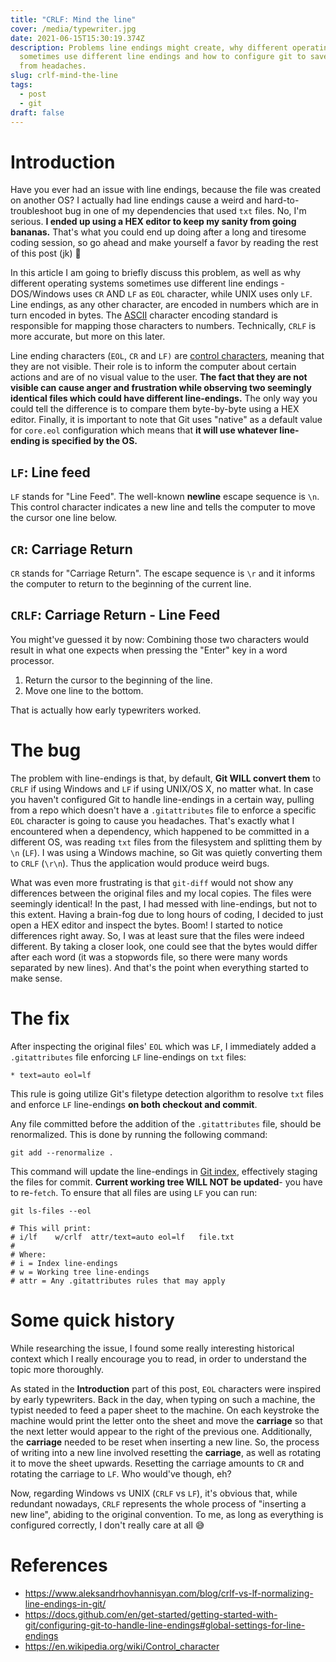 ```yaml
---
title: "CRLF: Mind the line"
cover: /media/typewriter.jpg
date: 2021-06-15T15:30:19.374Z
description: Problems line endings might create, why different operating systems
  sometimes use different line endings and how to configure git to save yourself
  from headaches.
slug: crlf-mind-the-line
tags:
  - post
  - git
draft: false
---
```

# Introduction

Have you ever had an issue with line endings, because the file was created on another OS? I actually had line endings cause a weird and hard-to-troubleshoot bug in one of my dependencies that used `txt` files. No, I'm serious. **I ended up using a HEX editor to keep my sanity from going bananas.** That's what you could end up doing after a long and tiresome coding session, so go ahead and make yourself a favor by reading the rest of this post (jk) 🤣

In this article I am going to briefly discuss this problem, as well as why different operating systems sometimes use different line endings - DOS/Windows uses `CR` AND `LF` as `EOL` character, while UNIX uses only `LF`. Line endings, as any other character, are encoded in numbers which are in turn encoded in bytes. The [ASCII](https://en.wikipedia.org/wiki/ASCII) character encoding standard is responsible for mapping those characters to numbers. Technically, `CRLF` is more accurate, but more on this later.

Line ending characters (`EOL`, `CR` and `LF)` are [control characters](https://en.wikipedia.org/wiki/Control_character), meaning that they are not visible. Their role is to inform the computer about certain actions and are of no visual value to the user. **The fact that they are not visible can cause anger and frustration while observing two seemingly identical files which could have different line-endings.** The only way you could tell the difference is to compare them byte-by-byte using a HEX editor. Finally, it is important to note that Git uses "native" as a default value for `core.eol` configuration which means that **it will use whatever line-ending is specified by the OS.**

## `LF`: Line feed

`LF` stands for "Line Feed". The well-known **newline** escape sequence is `\n`. This control character indicates a new line and tells the computer to move the cursor one line below.

## `CR`: Carriage Return

`CR` stands for "Carriage Return". The escape sequence is `\r` and it informs the computer to return to the beginning of the current line.

## `CRLF`: Carriage Return - Line Feed

You might've guessed it by now: Combining those two characters would result in what one expects when pressing the "Enter" key in a word processor.

1. Return the cursor to the beginning of the line.
2. Move one line to the bottom.

That is actually how early typewriters worked.

# The bug

The problem with line-endings is that, by default, **Git WILL convert them** to `CRLF` if using Windows and `LF` if using UNIX/OS X, no matter what. In case you haven't configured Git to handle line-endings in a certain way, pulling from a repo which doesn't have a `.gitattributes` file to enforce a specific `EOL` character is going to cause you headaches. That's exactly what I encountered when a dependency, which happened to be committed in a different OS, was reading `txt` files from the filesystem and splitting them by `\n` (`LF`). I was using a Windows machine, so Git was quietly converting them to `CRLF` (`\r\n`). Thus the application would produce weird bugs.

What was even more frustrating is that `git-diff` would not show any differences between the original files and my local copies. The files were seemingly identical! In the past, I had messed with line-endings, but not to this extent. Having a brain-fog due to long hours of coding, I decided to just open a HEX editor and inspect the bytes. Boom! I started to notice differences right away. So, I was at least sure that the files were indeed different. By taking a closer look, one could see that the bytes would differ after each word (it was a stopwords file, so there were many words separated by new lines). And that's the point when everything started to make sense.

# The fix

 After inspecting the original files' `EOL` which was `LF`, I immediately added a `.gitattributes` file enforcing `LF` line-endings on `txt` files:

```gitattributes
* text=auto eol=lf
```

This rule is going utilize Git's filetype detection algorithm to resolve `txt` files and enforce `LF` line-endings **on both checkout and commit**. 

Any file committed before the addition of the `.gitattributes` file, should be renormalized. This is done by running the following command:

```shell
git add --renormalize .
```

This command will update the line-endings in [Git index](https://shafiul.github.io/gitbook/1_the_git_index.html), effectively staging the files for commit. **Current working tree WILL NOT be updated**- you have to re-`fetch`. To ensure that all files are using `LF` you can run:

```shell
git ls-files --eol

# This will print:
# i/lf    w/crlf  attr/text=auto eol=lf   file.txt
#
# Where:
# i = Index line-endings
# w = Working tree line-endings
# attr = Any .gitattributes rules that may apply
```

# Some quick history

While researching the issue, I found some really interesting historical context which I really encourage you to read, in order to understand the topic more thoroughly.

As stated in the [](#Introduction)**Introduction** part of this post, `EOL` characters were inspired by early typewriters. Back in the day, when typing on such a machine, the typist needed to feed a paper sheet to the machine. On each keystroke the  machine would print the letter onto the sheet and move the **carriage** so that the next letter would appear to the right of the previous one. Additionally, the **carriage** needed to be reset when inserting a new line. So, the process of writing into a new line involved resetting the **carriage**, as well as rotating it to move the sheet upwards. Resetting the carriage amounts to `CR` and rotating the carriage to `LF`. Who would've though, eh?

Now, regarding Windows vs UNIX (`CRLF` vs `LF`), it's obvious that, while redundant nowadays, `CRLF` represents the whole process of "inserting a new line", abiding to the original convention. To me, as long as everything is configured correctly, I don't really care at all 😅 



# References

* https://www.aleksandrhovhannisyan.com/blog/crlf-vs-lf-normalizing-line-endings-in-git/
* https://docs.github.com/en/get-started/getting-started-with-git/configuring-git-to-handle-line-endings#global-settings-for-line-endings
* https://en.wikipedia.org/wiki/Control_character